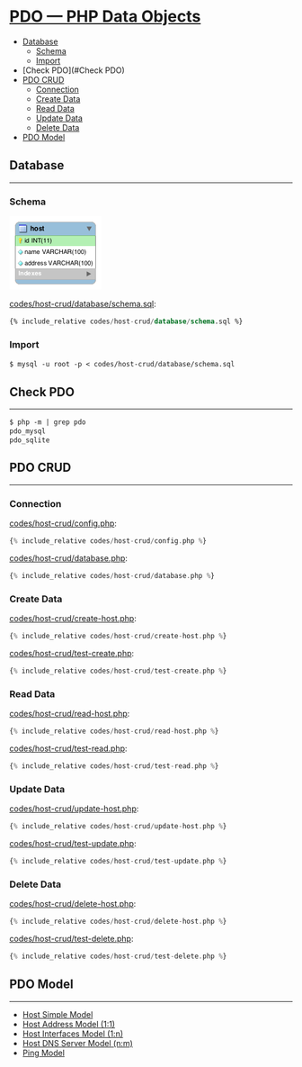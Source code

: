 # [PDO — PHP Data Objects](http://php.net/manual/en/book.pdo.php)

- [Database](#database)
  - [Schema](#schema)
  - [Import](#import)
- [Check PDO](#Check PDO)
- [PDO CRUD](#pdo-crud)
  - [Connection](#Connection)
  - [Create Data](#create-data)
  - [Read Data](#read-data)
  - [Update Data](#update-data)
  - [Delete Data](#delete-data)
- [PDO Model](#pdo-model)

## Database
---

### Schema

![](codes/host-crud/assets/schema.png)

[codes/host-crud/database/schema.sql](codes/host-crud/database/schema.sql):
```sql
{% include_relative codes/host-crud/database/schema.sql %}
```

### Import

```
$ mysql -u root -p < codes/host-crud/database/schema.sql
```

## Check PDO
---

```
$ php -m | grep pdo
pdo_mysql
pdo_sqlite
```

## PDO CRUD
---

### Connection

[codes/host-crud/config.php](codes/host-crud/config.php):
```php
{% include_relative codes/host-crud/config.php %}
```

[codes/host-crud/database.php](codes/host-crud/database.php):
```php
{% include_relative codes/host-crud/database.php %}
```

### Create Data

[codes/host-crud/create-host.php](codes/host-crud/create-host.php):
```php
{% include_relative codes/host-crud/create-host.php %}
```

[codes/host-crud/test-create.php](codes/host-crud/test-create.php):
```php
{% include_relative codes/host-crud/test-create.php %}
```

### Read Data

[codes/host-crud/read-host.php](codes/host-crud/read-host.php):
```php
{% include_relative codes/host-crud/read-host.php %}
```

[codes/host-crud/test-read.php](codes/host-crud/test-read.php):
```php
{% include_relative codes/host-crud/test-read.php %}
```

### Update Data

[codes/host-crud/update-host.php](codes/host-crud/update-host.php):
```php
{% include_relative codes/host-crud/update-host.php %}
```

[codes/host-crud/test-update.php](codes/host-crud/test-update.php):
```php
{% include_relative codes/host-crud/test-update.php %}
```

### Delete Data

[codes/host-crud/delete-host.php](codes/host-crud/delete-host.php):
```php
{% include_relative codes/host-crud/delete-host.php %}
```

[codes/host-crud/test-delete.php](codes/host-crud/test-delete.php):
```php
{% include_relative codes/host-crud/test-delete.php %}
```

## PDO Model
---

- [Host Simple Model](codes/host-simple/)
- [Host Address Model (1:1)](codes/host-address/)
- [Host Interfaces Model (1:n)](codes/host-interface/)
- [Host DNS Server Model (n:m)](codes/host-dns/)
- [Ping Model](codes/ping/)